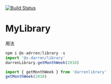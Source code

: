 [![Build Status](https://travis-ci.org/s-darren/MyLibrary.svg?branch=master)](https://travis-ci.org/s-darren/MyLibrary)
# MyLibrary
用法
```javascript
npm i @s-adrren/library -s
import '@s-darren/library'
darrenLibrary.getMonthWeek(2018)
```
```javascript
import { getMonthWeek } from 'darrenlibrary'
getMonthWeek(2018)
```

